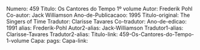 Numero: 459
Titulo: Os Cantores do Tempo 1º volume
Autor: Frederik Pohl
Co-autor: Jack Williamson
Ano-de-Publicacaoo: 1995
Titulo-original: The Singers of Time
Tradutor: Clarisse Tavares
Co-tradutor: 
Ano-de-edicao: 1991
alias: Frederik-Pohl
Autor2-alias: Jack-Williamson
Tradutor1-alias: Clarisse-Tavares
Tradutor2-alias: 
Titulo-link: 459-Os-Cantores-do-Tempo-1-volume
Capa: 
pags: 
Capa-link: